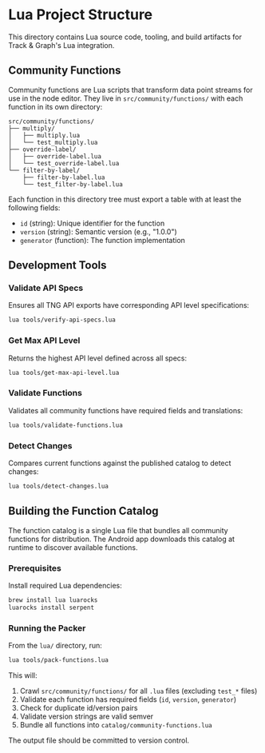 # Lua Project Structure

This directory contains Lua source code, tooling, and build artifacts for Track & Graph's Lua integration.

## Community Functions

Community functions are Lua scripts that transform data point streams for use in the node editor. They live in `src/community/functions/` with each function in its own directory:

```
src/community/functions/
├── multiply/
│   ├── multiply.lua
│   └── test_multiply.lua
├── override-label/
│   ├── override-label.lua
│   └── test_override-label.lua
└── filter-by-label/
    ├── filter-by-label.lua
    └── test_filter-by-label.lua
```

Each function in this directory tree must export a table with at least the following fields:
- `id` (string): Unique identifier for the function
- `version` (string): Semantic version (e.g., "1.0.0")
- `generator` (function): The function implementation

## Development Tools

### Validate API Specs
Ensures all TNG API exports have corresponding API level specifications:
```bash
lua tools/verify-api-specs.lua
```

### Get Max API Level
Returns the highest API level defined across all specs:
```bash
lua tools/get-max-api-level.lua
```

### Validate Functions
Validates all community functions have required fields and translations:
```bash
lua tools/validate-functions.lua
```

### Detect Changes
Compares current functions against the published catalog to detect changes:
```bash
lua tools/detect-changes.lua
```

## Building the Function Catalog

The function catalog is a single Lua file that bundles all community functions for distribution. The Android app downloads this catalog at runtime to discover available functions.

### Prerequisites

Install required Lua dependencies:

```bash
brew install lua luarocks
luarocks install serpent
```

### Running the Packer

From the `lua/` directory, run:

```bash
lua tools/pack-functions.lua
```

This will:
1. Crawl `src/community/functions/` for all `.lua` files (excluding `test_*` files)
2. Validate each function has required fields (`id`, `version`, `generator`)
3. Check for duplicate id/version pairs
4. Validate version strings are valid semver
5. Bundle all functions into `catalog/community-functions.lua`

The output file should be committed to version control.
